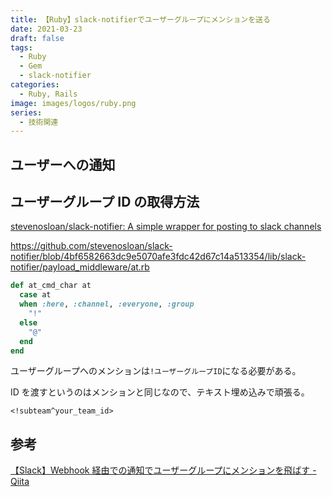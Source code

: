```yaml
---
title: 【Ruby】slack-notifierでユーザーグループにメンションを送る
date: 2021-03-23
draft: false
tags:
  - Ruby
  - Gem
  - slack-notifier
categories:
  - Ruby, Rails
image: images/logos/ruby.png
series:
  - 技術関連
---
```


## ユーザーへの通知

## ユーザーグループ ID の取得方法

[stevenosloan/slack\-notifier: A simple wrapper for posting to slack channels](https://github.com/stevenosloan/slack-notifier)

https://github.com/stevenosloan/slack-notifier/blob/4bf6582663dc9e5070afe3fdc42d67c14a513354/lib/slack-notifier/payload_middleware/at.rb

```rb:/lib/slack-notifier/payload_middleware/at.rb
def at_cmd_char at
  case at
  when :here, :channel, :everyone, :group
    "!"
  else
    "@"
  end
end
```

ユーザーグループへのメンションは`!ユーザーグループID`になる必要がある。

ID を渡すというのはメンションと同じなので、テキスト埋め込みで頑張る。

`<!subteam^your_team_id>`

## 参考

[【Slack】Webhook 経由での通知でユーザーグループにメンションを飛ばす \- Qiita](https://qiita.com/tamorieeeen/items/de6c34760e2d8550f123)
